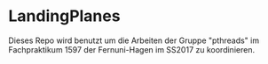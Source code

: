 # LandingPlanes

Dieses Repo wird benutzt um die Arbeiten der Gruppe "pthreads" im Fachpraktikum 1597 der Fernuni-Hagen im SS2017 zu koordinieren.
